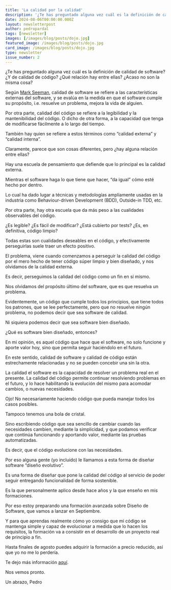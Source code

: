 ```yaml
---
title: 'La calidad por la calidad'
description: '¿Te has preguntado alguna vez cuál es la definición de calidad de software? ¿Y de calidad de código? ¿Qué relación hay entre ellas?'
date: 2024-08-06T00:00:00.000Z
layout: newsletterpost
author: pedropardal
tags: [newsletter]
images: [/images/blog/posts/dojo.jpg]
featured_image: /images/blog/posts/dojo.jpg
card_image: /images/blog/posts/dojo.jpg
type: newsletter
issue_number: 2
---
```


¿Te has preguntado alguna vez cuál es la definición de calidad de software? ¿Y de calidad de código? ¿Qué relación hay entre ellas? ¿Acaso no son la misma cosa?

Según [Mark Seeman](https://blog.ploeh.dk/2019/03/04/code-quality-is-not-software-quality/), calidad de software se refiere a las características externas del software, y se evalúa en la medida en que el software cumple su propósito, i.e. resuelve un problema, mejora la vida de alguien.

Por otra parte, calidad del código se refiere a la legibilidad y la mantenibilidad del código. O dicho de otra forma, a la capacidad que tenga de modificarse fácilmente a lo largo del tiempo.

También hay quien se refiere a estos términos como “calidad externa” y “calidad interna”.

Claramente, parece que son cosas diferentes, pero ¿hay alguna relación entre ellas?

Hay una escuela de pensamiento que defiende que lo principal es la calidad externa.

Mientras el software haga lo que tiene que hacer, “da igual” cómo esté hecho por dentro.

Lo cual ha dado lugar a técnicas y metodologías ampliamente usadas en la industria como Behaviour-driven Development (BDD), Outside-in TDD, etc.

Por otra parte, hay otra escuela que da más peso a las cualidades observables del código.

¿Es legible? ¿Es fácil de modificar? ¿Está cubierto por tests? ¿Es, en definitiva, código limpio?

Todas estas son cualidades deseables en el código, y efectivamente perseguirlas suele traer un efecto positivo.

El problema, viene cuando comenzamos a perseguir la calidad del código por el mero hecho de tener código súper limpio y bien diseñado, y nos olvidamos de la calidad externa.

Es decir, perseguimos la calidad del código como un fin en sí mismo.

Nos olvidamos del propósito último del software, que es que resuelva un problema.

Evidentemente, un código que cumple todos los principios, que tiene todos los patrones, que se lee perfectamente, pero que no resuelve ningún problema, no podemos decir que sea software de calidad.

Ni siquiera podemos decir que sea software bien diseñado.

¿Qué es software bien diseñado, entonces?

En mi opinión, es aquel código que hace que el software, no solo funcione y aporte valor hoy, sino que permita seguir haciéndolo en el futuro.

En este sentido, calidad de software y calidad de código están estrechamente relacionadas y no se pueden concebir una sin la otra.

La calidad el software es la capacidad de resolver un problema real en el presente. La calidad del código permite continuar resolviendo problemas en el futuro, y lo hace habilitando la evolución del mismo para acomodar cambios, o nuevas necesidades.

Ojo! No necesariamente haciendo código que pueda manejar todos los casos posibles.

Tampoco tenemos una bola de cristal.

Sino escribiendo código que sea sencillo de cambiar cuando las necesidades cambien, mediante la simplicidad, y que podamos verificar que continúa funcionando y aportando valor, mediante las pruebas automatizadas.

Es decir, que el código evolucione con las necesidades.

Por eso alguna gente (yo incluido) le llamamos a esta forma de diseñar software “diseño evolutivo”.

Es una forma de diseñar que pone la calidad del código al servicio de poder seguir entregando funcionalidad de forma sostenible.

Es la que personalmente aplico desde hace años y la que enseño en mis formaciones.

Por eso estoy preparando una formación avanzada sobre Diseño de Software, que vamos a lanzar en Septiembre.

Y para que aprendas realmente cómo yo consigo que mi código se mantenga simple y capaz de evolucionar a medida que lo hacen los requisitos, la formación va a consistir en el desarrollo de un proyecto real de principio a fin.

Hasta finales de agosto puedes adquirir la formación a precio reducido, así que yo no me lo perdería.

Te dejo más información [aquí](https://academia.exeal.com/courses/curso-avanzado-de-diseno-de-software).

Nos vemos pronto.

Un abrazo,
Pedro
